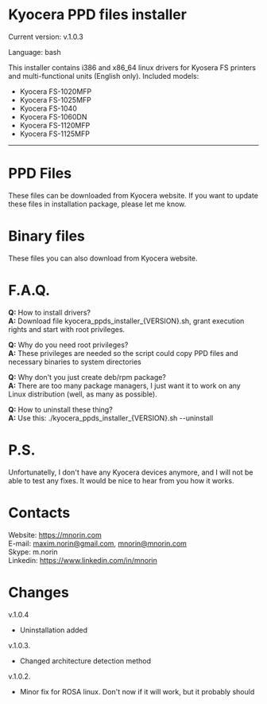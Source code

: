 Kyocera PPD files installer
==================

Current version: v.1.0.3

Language: bash

This installer contains i386 and x86_64 linux drivers for Kyosera FS printers and multi-functional units (English only).
Included models:
- Kyocera FS-1020MFP
- Kyocera FS-1025MFP
- Kyocera FS-1040
- Kyocera FS-1060DN
- Kyocera FS-1120MFP
- Kyocera FS-1125MFP

-------

PPD Files
=========

These files can be downloaded from Kyocera website.
If you want to update these files in installation package, please let me know.

Binary files
============

These files you can also download from Kyocera website.

F.A.Q.
======

**Q:** How to install drivers?<br>
**A:** Download file kyocera_ppds_installer_{VERSION}.sh, grant execution rights and start with root privileges.

**Q:** Why do you need root privileges?<br>
**A:** These privileges are needed so the script could copy PPD files and necessary binaries to system directories

**Q:** Why don't you just create deb/rpm package?<br>
**A:** There are too many package managers, I just want it to work on any Linux distribution (well, as many as possible).

**Q:** How to uninstall these thing?<br>
**A:** Use this: ./kyocera_ppds_installer_{VERSION}.sh --uninstall

P.S.
====

Unfortunatelly, I don't have any Kyocera devices anymore, and I will not be able to test any fixes.
It would be nice to hear from you how it works.

Contacts
========
Website: https://mnorin.com<br>
E-mail: maxim.norin@gmail.com, mnorin@mnorin.com<br>
Skype: m.norin<br>
Linkedin: https://www.linkedin.com/in/mnorin

Changes
=======

v.1.0.4
- Uninstallation added

v.1.0.3.
- Changed architecture detection method

v.1.0.2.
- Minor fix for ROSA linux. Don't now if it will work, but it probably should
